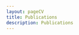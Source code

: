```yaml
---
layout: pageCV
title: Publications
description: Publications
---
```


<?php $contents = file_get_contents("https://bibbase.org/service/mendeley/21822643-f304-3983-9194-69f4c2fd8343"); print_r($contents); ?>

